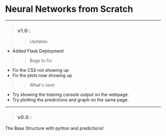 # Neural Networks from Scratch

<hr>

> <h3><b>v1.0 :</b></h3>

>> Updates:
+ Added Flask Deployment

>> Bugs to fix:
- Fix the CSS not showing up
- Fix the plots now showing up

>> What's next:
+ Try showing the training console output on the webpage.
+ Try plotting the predictions and graph on the same page.

<hr>

> <h3><b>v0.0 :</b></h3>

The Base Structure with pyhton and predictions!

